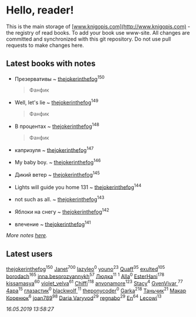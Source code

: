 # Hello, reader!
This is the main storage of [www.knigopis.com](http://www.knigopis.com) - the registry of read books.
To add your book use www-site. All changes are committed and synchronized with this git repository.
Do not use pull requests to make changes here.


## Latest books with notes
* Презервативы ~ [thejokerinthefog](users/317/317244423-vkontakte)<sup>150</sup>
    > Фанфик

* Well, let's lie ~ [thejokerinthefog](users/317/317244423-vkontakte)<sup>149</sup>
    > Фанфик

* В процентах ~ [thejokerinthefog](users/317/317244423-vkontakte)<sup>148</sup>
    > Фанфик

* капризуля ~ [thejokerinthefog](users/317/317244423-vkontakte)<sup>147</sup>

* My baby boy. ~ [thejokerinthefog](users/317/317244423-vkontakte)<sup>146</sup>

* Дикий ветер ~ [thejokerinthefog](users/317/317244423-vkontakte)<sup>145</sup>

* Lights will guide you home 131 ~ [thejokerinthefog](users/317/317244423-vkontakte)<sup>144</sup>

* not such as all. ~ [thejokerinthefog](users/317/317244423-vkontakte)<sup>143</sup>

* Яблоки на снегу ~ [thejokerinthefog](users/317/317244423-vkontakte)<sup>142</sup>

* влечение ~ [thejokerinthefog](users/317/317244423-vkontakte)<sup>141</sup>


_More notes [here](latest_books_with_notes.md)._


## Latest users
[thejokerinthefog](users/317/317244423-vkontakte)<sup>150</sup> 
[Janet](users/108/108113656204404967440-google)<sup>700</sup> 
[lazyleo](users/116/116845519572391639637-google)<sup>0</sup> 
[youno](users/302/302928912-vkontakte)<sup>23</sup> 
[Quaff](users/122/12267158-vkontakte)<sup>35</sup> 
[exulted](users/100/100599204551896265722-google)<sup>105</sup> 
[borodach](users/157/15706320-vkontakte)<sup>165</sup> 
[inna.besprozvannykh](users/733/73323849-yandex)<sup>57</sup> 
[Людка](users/111/111038749-vkontakte)<sup>11</sup> 
[](users/114/114792281744850455512-google)<sup>1</sup> 
[Alla](users/103/103352250712959229257-google)<sup>0</sup> 
[EsterHani](users/305/30558181-vkontakte)<sup>178</sup> 
[kissamasya](users/684/68439978-vkontakte)<sup>60</sup> 
[violet_velva](users/116/116961712580551399099-google)<sup>61</sup> 
[Chiffi](users/105/105831994080785626680-google)<sup>118</sup> 
[anvonamore](users/595/5957175-vkontakte)<sup>123</sup> 
[Stacy](users/309/30902475-vkontakte)<sup>4</sup> 
[GvenVivar ](users/158/158266434925901-facebook)<sup>77</sup> 
[4apa](users/117/117392596378069249667-google)<sup>15</sup> 
[глазастик](users/115/115257673890455357280-google)<sup>0</sup> 
[blackwolf ](users/236/236639644-vkontakte)<sup>11</sup> 
[theponycoder](users/195/195144442-vkontakte)<sup>0</sup> 
[Garka](users/115/115753719718250012620-google)<sup>218</sup> 
[Таньчик](users/209/2096581563762610-facebook)<sup>21</sup> 
[Макар Коренюк](users/126/126368737-vkontakte)<sup>6</sup> 
[joan789](users/240/2401650-vkontakte)<sup>98</sup> 
[Daria Varyvod](users/829/829893410524253-facebook)<sup>29</sup> 
[regnabo](users/870/870059322-yandex)<sup>29</sup> 
[En](users/333/333646551-vkontakte)<sup>64</sup> 
[Lecowi](users/521/521873425-vkontakte)<sup>13</sup> 


_16.05.2019 13:58:27_
